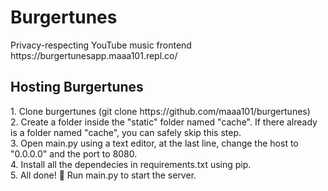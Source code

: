 <h1>Burgertunes</h1>
Privacy-respecting YouTube music frontend <br>
https://burgertunesapp.maaa101.repl.co/

<h2>Hosting Burgertunes</h2>
1. Clone burgertunes (git clone https://github.com/maaa101/burgertunes)<br>
2. Create a folder inside the "static" folder named "cache". If there already is a folder named "cache", you can safely skip this step.<br>
3. Open main.py using a text editor, at the last line, change the host to "0.0.0.0" and the port to 8080.<br>
4. Install all the dependecies in requirements.txt using pip.<br>
5. All done! 🎉 Run main.py to start the server.<br>
